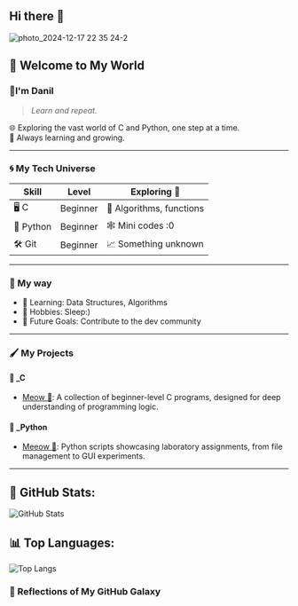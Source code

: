 ## Hi there 👋

![photo_2024-12-17 22 35 24-2](https://github.com/user-attachments/assets/b0169a3e-3795-4d35-95a4-824f5f8f6acc)

## 🌌 Welcome to My World


### 👋I'm Danil  
> _Learn and repeat._
 
🌐 Exploring the vast world of C and Python, one step at a time.  
🌱 Always learning and growing.

---

### 🌀 My Tech Universe  
| Skill | Level         | Exploring 🌱       |
|-------|---------------|--------------------|
| 🖥️ C         | Beginner         | 🔧 Algorithms, functions  |
| 🐍 Python    | Beginner         | 🕸️ Mini codes :0           |
| 🛠️ Git       | Beginner         | 📈 Something unknown      |
   
---

### 🎯 My way
- 📘 Learning: Data Structures, Algorithms
- 🧩 Hobbies: Sleep:)
- 🚀 Future Goals: Сontribute to the dev community

---

### 🖌️ My Projects
#### 🔵 _C   
- [Meow 🐾](https://github.com/avdasich/C-meow): A collection of beginner-level C programs, designed for deep understanding of programming logic.

#### 🔵 _Python 
- [Meeow 🐍](https://github.com/avdasich/Python-meow): Python scripts showcasing laboratory assignments, from file management to GUI experiments.

---

## 🚀 GitHub Stats:
![GitHub Stats](https://github-readme-stats.vercel.app/api?username=avdasich&show_icons=true&theme=radical)

## 📊 Top Languages:
![Top Langs](https://github-readme-stats.vercel.app/api/top-langs/?username=avdasich&layout=compact&theme=radical)


### 🌌 Reflections of My GitHub Galaxy
